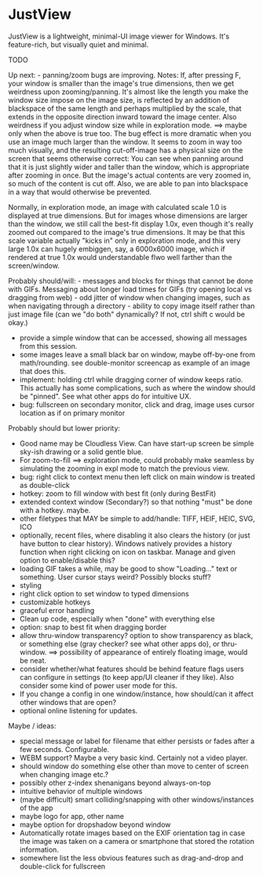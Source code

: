 # JustView
JustView is a lightweight, minimal-UI image viewer for Windows. It's feature-rich, but visually quiet and minimal.

TODO

Up next:
*-* panning/zoom bugs are improving. Notes:
If, after pressing F, your window is smaller than the image's true dimensions, then we get weirdness upon zooming/panning.
It's almost like the length you make the window size impose on the image size, is reflected by an addition of blackspace of the same length and perhaps multiplied by the scale, 
    that extends in the opposite direction inward toward the image center.
Also weirdness if you adjust window size while in exploration mode. ==> maybe only when the above is true too.
The bug effect is more dramatic when you use an image much larger than the window.
It seems to zoom in way too much visually, and the resulting cut-off-image has a physical size on the screen that seems otherwise correct: 
    You can see when panning around that it is just slightly wider and taller than the window, which is appropriate after zooming in once. 
    But the image's actual contents are very zoomed in, so much of the content is cut off. 
    Also, we are able to pan into blackspace in a way that would otherwise be prevented.

Normally, in exploration mode, an image with calculated scale 1.0 is displayed at true dimensions. But for images whose dimensions are larger than the window,
    we still call the best-fit display 1.0x, even though it's really zoomed out compared to the image's true dimensions.
    It may be that this scale variable actually "kicks in" only in exploration mode, and this very large 1.0x can hugely embiggen, say, a 6000x6000 image,
    which if rendered at true 1.0x would understandable flwo well farther than the screen/window.

Probably should/will:
*-* messages and blocks for things that cannot be done with GIFs. Messaging about longer load times for GIFs (try opening local vs dragging from web)
*-* odd jitter of window when changing images, such as when navigating through a directory
*-* ability to copy image itself rather than just image file (can we "do both" dynamically? If not, ctrl shift c would be okay.) 
- provide a simple window that can be accessed, showing all messages from this session.
- some images leave a small black bar on window, maybe off-by-one from math/rounding. see double-monitor screencap as example of an image that does this.
- implement: holding ctrl while dragging corner of window keeps ratio. This actually has some complications, such as where the window should be "pinned". See what other apps do for intuitive UX.
- bug: fullscreen on secondary monitor, click and drag, image uses cursor location as if on primary monitor

Probably should but lower priority:
- Good name may be Cloudless View. Can have start-up screen be simple sky-ish drawing or a solid gentle blue.
- For zoom-to-fill ==> exploration mode, could probably make seamless by simulating the zooming in expl mode to match the previous view.
- bug: right click to context menu then left click on main window is treated as double-click
- hotkey: zoom to fill window with best fit (only during BestFit)
- extended context window (Secondary?) so that nothing "must" be done with a hotkey. maybe.
- other filetypes that MAY be simple to add/handle: TIFF, HEIF, HEIC, SVG, ICO
- optionally, recent files, where disabling it also clears the history (or just have button to clear history). Windows natively provides a history function when right clicking on icon on taskbar. Manage and given option to enable/disable this?
- loading GIF takes a while, may be good to show "Loading..." text or something. User cursor stays weird? Possibly blocks stuff?
- styling
- right click option to set window to typed dimensions
- customizable hotkeys
- graceful error handling
- Clean up code, especially when "done" with everything else
- option: snap to best fit when dragging border
- allow thru-window transparency? option to show transparency as black, or something else (gray checker? see what other apps do), or thru-window. ==> possibility of appearance of entirely floating image, would be neat.
- consider whether/what features should be behind feature flags users can configure in settings (to keep app/UI cleaner if they like). Also consider some kind of power user mode for this.
- If you change a config in one window/instance, how should/can it affect other windows that are open?
- optional online listening for updates.


Maybe / ideas:
- special message or label for filename that either persists or fades after a few seconds. Configurable.
- WEBM support? Maybe a very basic kind. Certainly not a video player.
- should window do something else other than move to center of screen when changing image etc.?
- possibly other z-index shenanigans beyond always-on-top
- intuitive behavior of multiple windows
- (maybe difficult) smart colliding/snapping with other windows/instances of the app
- maybe logo for app, other name
- maybe option for dropshadow beyond window
- Automatically rotate images based on the EXIF orientation tag in case the image was taken on a camera or smartphone that stored the rotation information.
- somewhere list the less obvious features such as drag-and-drop and double-click for fullscreen
